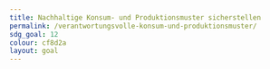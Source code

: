 ```yaml
---
title: Nachhaltige Konsum- und Produktionsmuster sicherstellen
permalink: /verantwortungsvolle-konsum-und-produktionsmuster/
sdg_goal: 12
colour: cf8d2a
layout: goal
---
```


